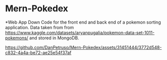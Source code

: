 # Mern-Pokedex
*Web App Down
Code for the front end and back end of a pokemon sorting application. Data taken from from https://www.kaggle.com/datasets/aryanpugalia/pokemon-data-set-1011-pokemons/ and stored in MongoDB. 


https://github.com/DanPetruso/Mern-Pokedex/assets/31451444/3772d548-c832-4a4a-be72-ae25e54f37af

